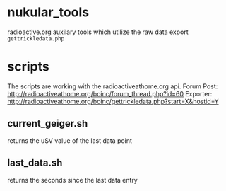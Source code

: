# nukular_tools
radioactive.org auxilary tools which utilize the raw data export `gettrickledata.php`

# scripts
The scripts are working with the radioactiveathome.org api. 
Forum Post: http://radioactiveathome.org/boinc/forum_thread.php?id=60
Exporter:  http://radioactiveathome.org/boinc/gettrickledata.php?start=X&hostid=Y

## current_geiger.sh
returns the uSV value of the last data point

## last_data.sh
returns the seconds since the last data entry
